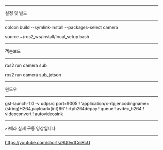 ***

설정 및 빌드

***

colcon build --symlink-install --packages-select camera

source ~/ros2_ws/install/local_setup.bash

***

젝슨보드

***

ros2 run camera sub

ros2 run camera sub_jetson

***

윈도우

***

gst-launch-1.0 -v udpsrc port=9005 ! ‘application/x-rtp,encodingname=(string)H264,payload=(int)96’ ! rtph264depay ! queue ! avdec_h264 ! videoconvert ! autovideosink

***

카메라 실제 구동 영상입니다

***

https://youtube.com/shorts/9Q0vdCniHcU
